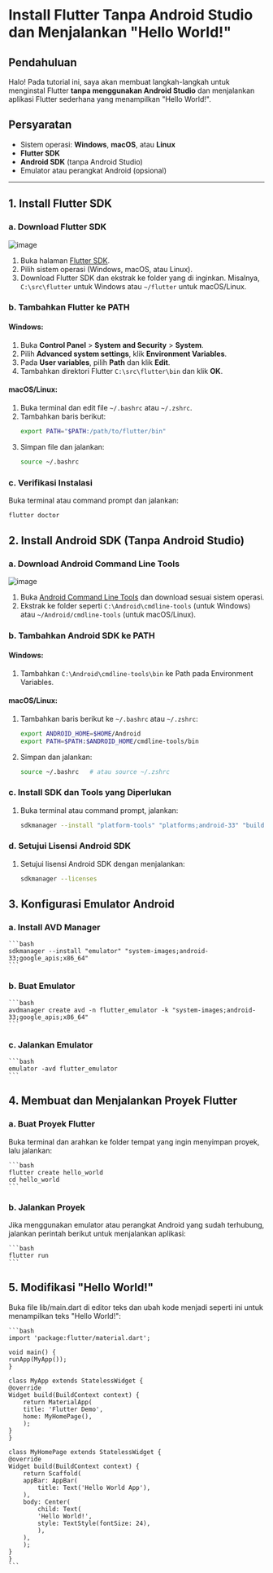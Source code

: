 # Install Flutter Tanpa Android Studio dan Menjalankan "Hello World!"

## Pendahuluan
Halo! Pada tutorial ini, saya akan membuat langkah-langkah untuk menginstal Flutter **tanpa menggunakan Android Studio** dan menjalankan aplikasi Flutter sederhana yang menampilkan "Hello World!".

## Persyaratan
- Sistem operasi: **Windows**, **macOS**, atau **Linux**
- **Flutter SDK**
- **Android SDK** (tanpa Android Studio)
- Emulator atau perangkat Android (opsional)

---

## 1. Install Flutter SDK

### a. Download Flutter SDK

![image](https://github.com/user-attachments/assets/08c759bb-ab55-4e99-9ca4-7e97abed9d7d)

1. Buka halaman [Flutter SDK](https://flutter.dev/docs/get-started/install).
2. Pilih sistem operasi (Windows, macOS, atau Linux).
3. Download Flutter SDK dan ekstrak ke folder yang di inginkan. Misalnya, `C:\src\flutter` untuk Windows atau `~/flutter` untuk macOS/Linux.

### b. Tambahkan Flutter ke PATH
#### Windows:
1. Buka **Control Panel** > **System and Security** > **System**.
2. Pilih **Advanced system settings**, klik **Environment Variables**.
3. Pada **User variables**, pilih **Path** dan klik **Edit**.
4. Tambahkan direktori Flutter `C:\src\flutter\bin` dan klik **OK**.

#### macOS/Linux:
1. Buka terminal dan edit file `~/.bashrc` atau `~/.zshrc`.
2. Tambahkan baris berikut:
    ```bash
    export PATH="$PATH:/path/to/flutter/bin"
    ```
3. Simpan file dan jalankan:
    ```bash
    source ~/.bashrc
    ```

### c. Verifikasi Instalasi
Buka terminal atau command prompt dan jalankan:
```bash
flutter doctor
```

## 2. Install Android SDK (Tanpa Android Studio)

### a. Download Android Command Line Tools

![image](https://github.com/user-attachments/assets/6278e723-cb7b-4eec-a483-a5b71836fe98)

1. Buka [Android Command Line Tools](https://developer.android.com/studio#command-tools) dan download sesuai sistem operasi.
2. Ekstrak ke folder seperti `C:\Android\cmdline-tools` (untuk Windows) atau `~/Android/cmdline-tools` (untuk macOS/Linux).

### b. Tambahkan Android SDK ke PATH
#### Windows:
1. Tambahkan `C:\Android\cmdline-tools\bin` ke Path pada Environment Variables.

#### macOS/Linux:
1. Tambahkan baris berikut ke `~/.bashrc` atau `~/.zshrc`:
    ```bash
    export ANDROID_HOME=$HOME/Android
    export PATH=$PATH:$ANDROID_HOME/cmdline-tools/bin
    ```
2. Simpan dan jalankan:
    ```bash
    source ~/.bashrc   # atau source ~/.zshrc
    ```

### c. Install SDK dan Tools yang Diperlukan
1. Buka terminal atau command prompt, jalankan:
    ```bash
    sdkmanager --install "platform-tools" "platforms;android-33" "build-tools;33.0.0"
    ```

### d. Setujui Lisensi Android SDK
1. Setujui lisensi Android SDK dengan menjalankan:
    ```bash
    sdkmanager --licenses
    ```

## 3. Konfigurasi Emulator Android

### a. Install AVD Manager
    ```bash
    sdkmanager --install "emulator" "system-images;android-33;google_apis;x86_64"
    ```

### b. Buat Emulator
    ```bash
    avdmanager create avd -n flutter_emulator -k "system-images;android-33;google_apis;x86_64"
    ```

### c. Jalankan Emulator
    ```bash
    emulator -avd flutter_emulator
    ```

## 4. Membuat dan Menjalankan Proyek Flutter

### a. Buat Proyek Flutter
Buka terminal dan arahkan ke folder tempat yang ingin menyimpan proyek, lalu jalankan:

    ```bash
    flutter create hello_world
    cd hello_world
    ```

### b. Jalankan Proyek
Jika menggunakan emulator atau perangkat Android yang sudah terhubung, jalankan perintah berikut untuk menjalankan aplikasi:

    ```bash
    flutter run
    ```

## 5. Modifikasi "Hello World!"
Buka file lib/main.dart di editor teks dan ubah kode menjadi seperti ini untuk menampilkan teks "Hello World!":

    ```bash
    import 'package:flutter/material.dart';

    void main() {
    runApp(MyApp());
    }

    class MyApp extends StatelessWidget {
    @override
    Widget build(BuildContext context) {
        return MaterialApp(
        title: 'Flutter Demo',
        home: MyHomePage(),
        );
    }
    }

    class MyHomePage extends StatelessWidget {
    @override
    Widget build(BuildContext context) {
        return Scaffold(
        appBar: AppBar(
            title: Text('Hello World App'),
        ),
        body: Center(
            child: Text(
            'Hello World!',
            style: TextStyle(fontSize: 24),
            ),
        ),
        );
    }
    }
    ```
